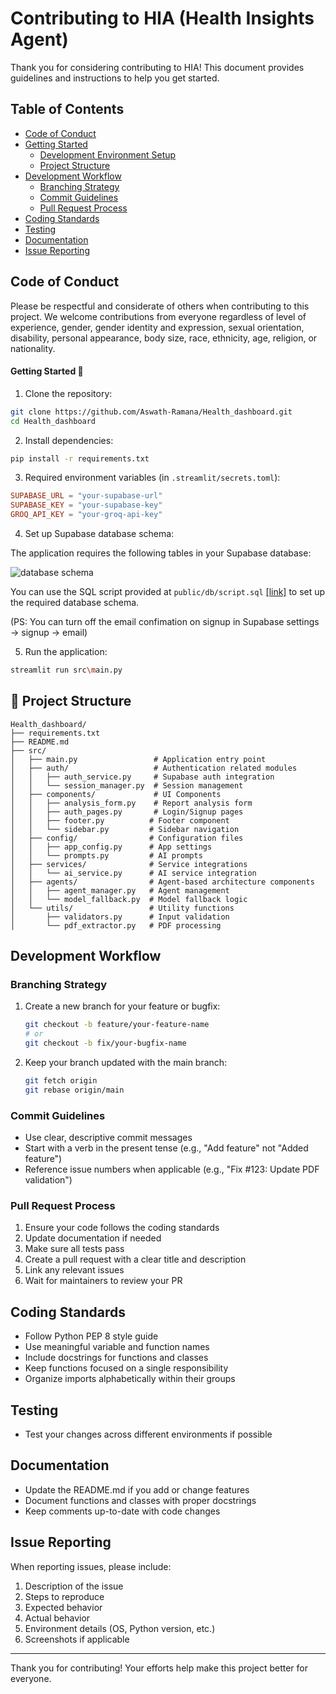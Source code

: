 # Contributing to HIA (Health Insights Agent)

Thank you for considering contributing to HIA! This document provides guidelines and instructions to help you get started.

## Table of Contents
- [Code of Conduct](#code-of-conduct)
- [Getting Started](#getting-started)
  - [Development Environment Setup](#development-environment-setup)
  - [Project Structure](#project-structure)
- [Development Workflow](#development-workflow)
  - [Branching Strategy](#branching-strategy)
  - [Commit Guidelines](#commit-guidelines)
  - [Pull Request Process](#pull-request-process)
- [Coding Standards](#coding-standards)
- [Testing](#testing)
- [Documentation](#documentation)
- [Issue Reporting](#issue-reporting)

## Code of Conduct

Please be respectful and considerate of others when contributing to this project. We welcome contributions from everyone regardless of level of experience, gender, gender identity and expression, sexual orientation, disability, personal appearance, body size, race, ethnicity, age, religion, or nationality.

#### Getting Started 📝

1. Clone the repository:

```bash
git clone https://github.com/Aswath-Ramana/Health_dashboard.git
cd Health_dashboard
```

2. Install dependencies:

```bash
pip install -r requirements.txt
```

3. Required environment variables (in `.streamlit/secrets.toml`):

```toml
SUPABASE_URL = "your-supabase-url"
SUPABASE_KEY = "your-supabase-key"
GROQ_API_KEY = "your-groq-api-key"
```

4. Set up Supabase database schema:

The application requires the following tables in your Supabase database:

![database schema](https://raw.githubusercontent.com/harshhh28/hia/main/public/db/schema.png)

You can use the SQL script provided at `public/db/script.sql` <a href="https://www.github.com/Aswath-Ramana/Health_dashboard/blob/main/public/db/script.sql">[link]</a> to set up the required database schema.

(PS: You can turn off the email confimation on signup in Supabase settings -> signup -> email)

5. Run the application:

```bash
streamlit run src\main.py
```

## 📁 Project Structure

```
Health_dashboard/
├── requirements.txt
├── README.md
├── src/
│   ├── main.py                 # Application entry point
│   ├── auth/                   # Authentication related modules
│   │   ├── auth_service.py     # Supabase auth integration
│   │   └── session_manager.py  # Session management
│   ├── components/             # UI Components
│   │   ├── analysis_form.py    # Report analysis form
│   │   ├── auth_pages.py       # Login/Signup pages
│   │   ├── footer.py          # Footer component
│   │   └── sidebar.py         # Sidebar navigation
│   ├── config/                # Configuration files
│   │   ├── app_config.py      # App settings
│   │   └── prompts.py         # AI prompts
│   ├── services/              # Service integrations
│   │   └── ai_service.py      # AI service integration
│   ├── agents/                # Agent-based architecture components
│   │   ├── agent_manager.py   # Agent management
│   │   └── model_fallback.py  # Model fallback logic
│   └── utils/                 # Utility functions
│       ├── validators.py      # Input validation
│       └── pdf_extractor.py   # PDF processing
```

## Development Workflow

### Branching Strategy

1. Create a new branch for your feature or bugfix:
   ```bash
   git checkout -b feature/your-feature-name
   # or
   git checkout -b fix/your-bugfix-name
   ```

2. Keep your branch updated with the main branch:
   ```bash
   git fetch origin
   git rebase origin/main
   ```

### Commit Guidelines

- Use clear, descriptive commit messages
- Start with a verb in the present tense (e.g., "Add feature" not "Added feature")
- Reference issue numbers when applicable (e.g., "Fix #123: Update PDF validation")

### Pull Request Process

1. Ensure your code follows the coding standards
2. Update documentation if needed
3. Make sure all tests pass
4. Create a pull request with a clear title and description
5. Link any relevant issues
6. Wait for maintainers to review your PR

## Coding Standards

- Follow Python PEP 8 style guide
- Use meaningful variable and function names
- Include docstrings for functions and classes
- Keep functions focused on a single responsibility
- Organize imports alphabetically within their groups

## Testing

- Test your changes across different environments if possible

## Documentation

- Update the README.md if you add or change features
- Document functions and classes with proper docstrings
- Keep comments up-to-date with code changes

## Issue Reporting

When reporting issues, please include:

1. Description of the issue
2. Steps to reproduce
3. Expected behavior
4. Actual behavior
5. Environment details (OS, Python version, etc.)
6. Screenshots if applicable

---

Thank you for contributing! Your efforts help make this project better for everyone. 
